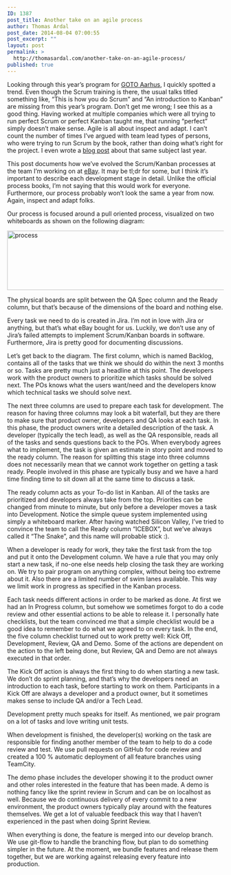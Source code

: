 ```yaml
---
ID: 1387
post_title: Another take on an agile process
author: Thomas Ardal
post_date: 2014-08-04 07:00:55
post_excerpt: ""
layout: post
permalink: >
  http://thomasardal.com/another-take-on-an-agile-process/
published: true
---
```

Looking through this year’s program for <a href="http://gotocon.com/aarhus-2014/" target="_blank">GOTO Aarhus</a>, I quickly spotted a trend. Even though the Scrum training is there, the usual talks titled something like, “This is how you do Scrum” and “An introduction to Kanban” are missing from this year’s program. Don’t get me wrong; I see this as a good thing. Having worked at multiple companies which were all trying to run perfect Scrum or perfect Kanban taught me, that running “perfect” <insert random process> simply doesn’t make sense. Agile is all about inspect and adapt. I can’t count the number of times I’ve argued with team lead types of persons, who were trying to run Scrum by the book, rather than doing what’s right for the project. I even wrote a <a href="http://thomasardal.com/scrum-kanban-agile-who-the-f-cares/">blog post</a> about that same subject last year.

This post documents how we’ve evolved the Scrum/Kanban processes at the team I’m working on at <a href="http://www.ebaycareers.com/home.aspx" target="_blank">eBay</a>. It may be tl;dr for some, but I think it’s important to describe each development stage in detail. Unlike the official process books, I’m not saying that this would work for everyone. Furthermore, our process probably won’t look the same a year from now. Again, inspect and adapt folks.

Our process is focused around a pull oriented process, visualized on two whiteboards as shown on the following diagram:

<a href="http://thomasardal.com/wp-content/uploads/2014/07/process.png"><img src="http://thomasardal.com/wp-content/uploads/2014/07/process-580x138.png" alt="process" width="580" height="138" class="aligncenter size-medium wp-image-1388" /></a>

The physical boards are split between the QA Spec column and the Ready column, but that’s because of the dimensions of the board and nothing else.

Every task we need to do is created in Jira. I’m not in love with Jira or anything, but that’s what eBay bought for us. Luckily, we don’t use any of Jira’s failed attempts to implement Scrum/Kanban boards in software. Furthermore, Jira is pretty good for documenting discussions.

Let’s get back to the diagram. The first column, which is named Backlog, contains all of the tasks that we think we should do within the next 3 months or so. Tasks are pretty much just a headline at this point. The developers work with the product owners to prioritize which tasks should be solved next. The POs knows what the users want/need and the developers know which technical tasks we should solve next.

The next three columns are used to prepare each task for development. The reason for having three columns may look a bit waterfall, but they are there to make sure that product owner, developers and QA looks at each task. In this phase, the product owners write a detailed description of the task. A developer (typically the tech lead), as well as the QA responsible, reads all of the tasks and sends questions back to the POs. When everybody agrees what to implement, the task is given an estimate in story point and moved to the ready column. The reason for splitting this stage into three columns does not necessarily mean that we cannot work together on getting a task ready. People involved in this phase are typically busy and we have a hard time finding time to sit down all at the same time to discuss a task.

The ready column acts as your To-do list in Kanban. All of the tasks are prioritized and developers always take from the top. Priorities can be changed from minute to minute, but only before a developer moves a task into Development. Notice the simple queue system implemented using simply a whiteboard marker. After having watched Silicon Valley, I’ve tried to convince the team to call the Ready column “ICEBOX”, but we’ve always called it “The Snake”, and this name will probable stick :).

When a developer is ready for work, they take the first task from the top and put it onto the Development column. We have a rule that you may only start a new task, if no-one else needs help closing the task they are working on. We try to pair program on anything complex, without being too extreme about it. Also there are a limited number of swim lanes available. This way we limit work in progress as specified in the Kanban process.

Each task needs different actions in order to be marked as done. At first we had an In Progress column, but somehow we sometimes forgot to do a code review and other essential actions to be able to release it. I personally hate checklists, but the team convinced me that a simple checklist would be a good idea to remember to do what we agreed to on every task. In the end, the five column checklist turned out to work pretty well: Kick Off, Development, Review, QA and Demo. Some of the actions are dependent on the action to the left being done, but Review, QA and Demo are not always executed in that order.

The Kick Off action is always the first thing to do when starting a new task. We don’t do sprint planning, and that’s why the developers need an introduction to each task, before starting to work on them. Participants in a Kick Off are always a developer and a product owner, but it sometimes makes sense to include QA and/or a Tech Lead.

Development pretty much speaks for itself. As mentioned, we pair program on a lot of tasks and love writing unit tests.

When development is finished, the developer(s) working on the task are responsible for finding another member of the team to help to do a code review and test. We use pull requests on GitHub for code review and created a 100 % automatic deployment of all feature branches using TeamCity.

The demo phase includes the developer showing it to the product owner and other roles interested in the feature that has been made. A demo is nothing fancy like the sprint review in Scrum and can be on localhost as well. Because we do continuous delivery of every commit to a new environment, the product owners typically play around with the features themselves. We get a lot of valuable feedback this way that I haven’t experienced in the past when doing Sprint Review.

When everything is done, the feature is merged into our develop branch. We use git-flow to handle the branching flow, but plan to do something simpler in the future. At the moment, we bundle features and release them together, but we are working against releasing every feature into production.